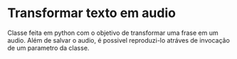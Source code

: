 # Transformar texto em audio
Classe feita em python com o objetivo de transformar uma frase em um audio. Além de salvar o audio, é possivel reproduzi-lo atráves de invocação de um parametro da classe.
